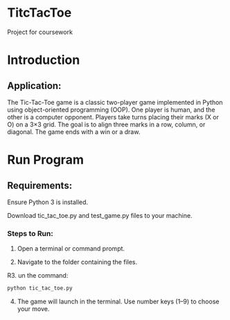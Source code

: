 # TitcTacToe
Project for coursework
# Introduction
## Application:
The Tic-Tac-Toe game is a classic two-player game implemented in Python using object-oriented programming (OOP). One player is human, and the other is a computer opponent. Players take turns placing their marks (X or O) on a 3×3 grid. The goal is to align three marks in a row, column, or diagonal. The game ends with a win or a draw.
# Run Program
## Requirements:

Ensure Python 3 is installed.

Download tic_tac_toe.py and test_game.py files to your machine.

### Steps to Run:

1. Open a terminal or command prompt.

2. Navigate to the folder containing the files.

R3. un the command:
``` py
python tic_tac_toe.py
```
4. The game will launch in the terminal. Use number keys (1–9) to choose your move.
